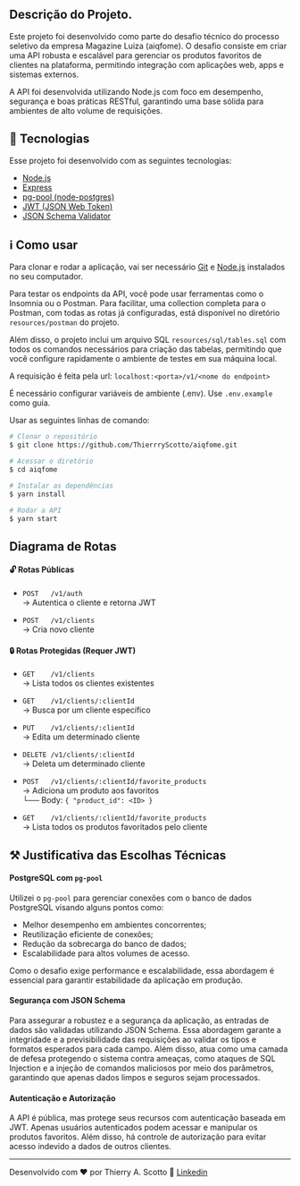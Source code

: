 ## Descrição do Projeto. 

Este projeto foi desenvolvido como parte do desafio técnico do processo seletivo da empresa Magazine Luiza (aiqfome). O desafio consiste em criar uma API robusta e escalável para gerenciar os produtos favoritos de clientes na plataforma, permitindo integração com aplicações web, apps e sistemas externos.

A API foi desenvolvida utilizando Node.js com foco em desempenho, segurança e boas práticas RESTful, garantindo uma base sólida para ambientes de alto volume de requisições.

## :rocket: Tecnologias 

Esse projeto foi desenvolvido com as seguintes tecnologias:

- [Node.js](https://nodejs.org)
- [Express](https://expressjs.com/pt-br/)
- [pg-pool (node-postgres)](https://github.com/brianc/node-postgres)
- [JWT (JSON Web Token)](https://jwt.io/)
- [JSON Schema Validator](https://github.com/tdegrunt/jsonschema)

## :information_source: Como usar

Para clonar e rodar a aplicação, vai ser necessário [Git](https://git-scm.com) e [Node.js](https://nodejs.org) instalados no seu computador. 

Para testar os endpoints da API, você pode usar ferramentas como o Insomnia ou o Postman. Para facilitar, uma collection completa para o Postman, com todas as rotas já configuradas, está disponível no diretório `resources/postman` do projeto.

Além disso, o projeto inclui um arquivo SQL `resources/sql/tables.sql` com todos os comandos necessários para criação das tabelas, permitindo que você configure rapidamente o ambiente de testes em sua máquina local.

A requisição é feita pela url: `localhost:<porta>/v1/<nome do endpoint>`

É necessário configurar variáveis de ambiente (.env). Use `.env.example` como guia.

Usar as seguintes linhas de comando:

```bash
# Clonar o repositório
$ git clone https://github.com/ThierrryScotto/aiqfome.git

# Acessar o diretório
$ cd aiqfome

# Instalar as dependências
$ yarn install

# Rodar a API
$ yarn start
```

## Diagrama de Rotas

#### 🔓 Rotas Públicas
- `POST   /v1/auth`  
  → Autentica o cliente e retorna JWT

- `POST   /v1/clients`  
  → Cria novo cliente

#### 🔒 Rotas Protegidas (Requer JWT)

- `GET    /v1/clients`  
  → Lista todos os clientes existentes

- `GET    /v1/clients/:clientId`  
  → Busca por um cliente específico

- `PUT    /v1/clients/:clientId`  
  → Edita um determinado cliente

- `DELETE /v1/clients/:clientId`  
  → Deleta um determinado cliente

- `POST   /v1/clients/:clientId/favorite_products`  
  → Adiciona um produto aos favoritos  
  └── Body: `{ "product_id": <ID> }`

- `GET    /v1/clients/:clientId/favorite_products`  
  → Lista todos os produtos favoritados pelo cliente

## ⚒️ Justificativa das Escolhas Técnicas

#### PostgreSQL com `pg-pool`

Utilizei o `pg-pool` para gerenciar conexões com o banco de dados PostgreSQL visando alguns pontos como:

- Melhor desempenho em ambientes concorrentes;
- Reutilização eficiente de conexões;
- Redução da sobrecarga do banco de dados;
- Escalabilidade para altos volumes de acesso.

Como o desafio exige performance e escalabilidade, essa abordagem é essencial para garantir estabilidade da aplicação em produção.

#### Segurança com JSON Schema

Para assegurar a robustez e a segurança da aplicação, as entradas de dados são validadas utilizando JSON Schema. Essa abordagem garante a integridade e a previsibilidade das requisições ao validar os tipos e formatos esperados para cada campo. Além disso, atua como uma camada de defesa protegendo o sistema contra ameaças, como ataques de SQL Injection e a injeção de comandos maliciosos por meio dos parâmetros, garantindo que apenas dados limpos e seguros sejam processados.

#### Autenticação e Autorização

A API é pública, mas protege seus recursos com autenticação baseada em JWT. Apenas usuários autenticados podem acessar e manipular os produtos favoritos. Além disso, há controle de autorização para evitar acesso indevido a dados de outros clientes.

---

Desenvolvido com ♥ por Thierry A. Scotto :wave: [Linkedin](https://www.linkedin.com/in/thierry-scotto/)
